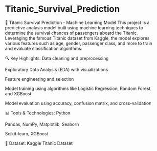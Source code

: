# Titanic_Survival_Prediction
🚢 Titanic Survival Prediction - Machine Learning Model
This project is a predictive analysis model built using machine learning techniques to determine the survival chances of passengers aboard the Titanic. Leveraging the famous Titanic dataset from Kaggle, the model explores various features such as age, gender, passenger class, and more to train and evaluate classification algorithms.

🔍 Key Highlights:
Data cleaning and preprocessing

Exploratory Data Analysis (EDA) with visualizations

Feature engineering and selection

Model training using algorithms like Logistic Regression, Random Forest, and XGBoost

Model evaluation using accuracy, confusion matrix, and cross-validation

📊 Tools & Technologies:
Python

Pandas, NumPy, Matplotlib, Seaborn

Scikit-learn, XGBoost

📁 Dataset:
Kaggle Titanic Dataset

